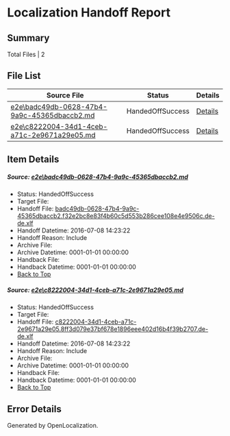 # <a name='report-top'></a> Localization Handoff Report

## Summary
 Total Files | 2

## File List
 Source File | Status | Details 
 ----------- | ------ | ------- 
 [e2e\badc49db-0628-47b4-9a9c-45365dbaccb2.md](https://github.com/OpenLocalizationTestOrg/oltest/blob/556259597c282f35153a2320383fea3c9139f095/e2e/badc49db-0628-47b4-9a9c-45365dbaccb2.md) | HandedOffSuccess | [Details](#6c070215bb5579ed967a69b3140fff3637eeeb6b10)
 [e2e\c8222004-34d1-4ceb-a71c-2e9671a29e05.md](https://github.com/OpenLocalizationTestOrg/oltest/blob/556259597c282f35153a2320383fea3c9139f095/e2e/c8222004-34d1-4ceb-a71c-2e9671a29e05.md) | HandedOffSuccess | [Details](#993a65734a0c5e3df44fe63e3aa4388d8aafc31312)

## Item Details
##### <a name='6c070215bb5579ed967a69b3140fff3637eeeb6b10'></a> Source: [e2e\badc49db-0628-47b4-9a9c-45365dbaccb2.md](https://github.com/OpenLocalizationTestOrg/oltest/blob/556259597c282f35153a2320383fea3c9139f095/e2e/badc49db-0628-47b4-9a9c-45365dbaccb2.md)
* Status: HandedOffSuccess
* Target File: 
* Handoff File: [badc49db-0628-47b4-9a9c-45365dbaccb2.f32e2bc8e83f4b60c5d553b286cee108e4e9506c.de-de.xlf](https://github.com/OpenLocalizationTestOrg/olhandoff-e2e/blob/5e8e8bbfb479bc261ddfb29640abf8e554904e6b/ol-handoff/OpenLocalizationTestOrg/oltest-dede-fly/ci/ht/badc49db-0628-47b4-9a9c-45365dbaccb2.f32e2bc8e83f4b60c5d553b286cee108e4e9506c.de-de.xlf)
* Handoff Datetime: 2016-07-08 14:23:22
* Handoff Reason: Include
* Archive File: 
* Archive Datetime: 0001-01-01 00:00:00
* Handback File: 
* Handback Datetime: 0001-01-01 00:00:00
* [Back to Top](#report-top)

##### <a name='993a65734a0c5e3df44fe63e3aa4388d8aafc31312'></a> Source: [e2e\c8222004-34d1-4ceb-a71c-2e9671a29e05.md](https://github.com/OpenLocalizationTestOrg/oltest/blob/556259597c282f35153a2320383fea3c9139f095/e2e/c8222004-34d1-4ceb-a71c-2e9671a29e05.md)
* Status: HandedOffSuccess
* Target File: 
* Handoff File: [c8222004-34d1-4ceb-a71c-2e9671a29e05.8ff3d079e37bf678e1896eee402d16b4f39b2707.de-de.xlf](https://github.com/OpenLocalizationTestOrg/olhandoff-e2e/blob/5e8e8bbfb479bc261ddfb29640abf8e554904e6b/ol-handoff/OpenLocalizationTestOrg/oltest-dede-fly/ci/ht/c8222004-34d1-4ceb-a71c-2e9671a29e05.8ff3d079e37bf678e1896eee402d16b4f39b2707.de-de.xlf)
* Handoff Datetime: 2016-07-08 14:23:22
* Handoff Reason: Include
* Archive File: 
* Archive Datetime: 0001-01-01 00:00:00
* Handback File: 
* Handback Datetime: 0001-01-01 00:00:00
* [Back to Top](#report-top)


## Error Details

Generated by OpenLocalization.
